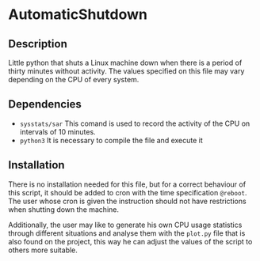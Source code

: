 # AutomaticShutdown
## Description
Little python that shuts a Linux machine down when there is a period of thirty minutes without activity. The values specified on this file may vary depending on the CPU of every system. 
## Dependencies
* `sysstats/sar` This comand is used to record the activity of the CPU on intervals of 10 minutes.
* `python3` It is necessary to compile the file and execute it
## Installation
There is no installation needed for this file, but for a correct behaviour of this script, it should be added to cron with the time specification `@reboot`. The user whose cron is given the instruction should not have restrictions when shutting down the machine.

Additionally, the user may like to generate his own CPU usage statistics through different situations and analyse them with the `plot.py` file that is also found on the project, this way he can adjust the values of the script to others more suitable.
